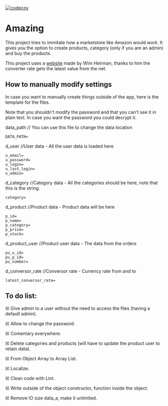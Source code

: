 [![codecov](https://codecov.io/gh/TheFallender/Amazing/branch/master/graph/badge.svg?token=0vyRPWkJGd)](https://codecov.io/gh/TheFallender/Amazing)

# Amazing
This project tries to immitate how a marketstore like Amazon would work. It gives you the option to create products, category (only if you are an admin) and buy the products.

This project uses a [website](http://currencies.apps.grandtrunk.net/) made by Wim Heirman, thanks to him the converter rate gets the latest value from the net.

## How to manually modify settings
In case you want to manually create things outside of the app, here is the template for the files.

Note that you shouldn't modify the password and that you can't see it in plain text. In case you want the password you could decrypt it.

data_path // You can use this file to change the data location
```
DATA_PATH=
```

d_user //User data - All the user data is loaded here
```
u_email=
u_password=
u_login=
u_last_login=
u_admin=
```

d_category //Category data - All the categories should be here, note that this is the string.
```
category=
```

d_product //Product data - Product data will be here
```
p_id=
p_name=
p_category=
p_price=
p_stock=
```

d_product_user //Product user data - The data from the orders
```
pu_u_id=
pu_p_id=
pu_number=
```

d_conversor_rate //Conversor rate - Currency rate from and to
```
latest_conversor_rate=
```
## To do list:
☒ Give admin to a user without the need to access the files (having a default admin).

☒ Allow to change the password.

☒ Comentary everywhere.

☒ Delete categories and products (will have to update the product user to retain data).

☒ From Object Array to Array List.

☒ Localize.

☒ Clean code with Lint.

☒ Write outside of the object constructor, function inside the object.

☒ Remove IO size data_a, make it unlimited.
